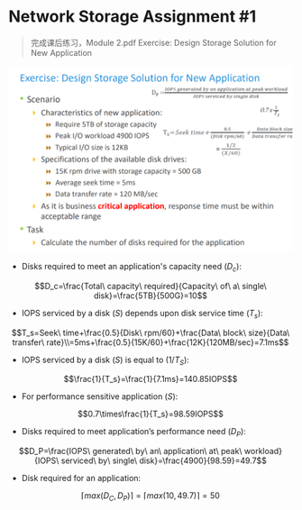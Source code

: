 # Network Storage Assignment #1

> 完成课后练习，Module 2.pdf Exercise: Design Storage Solution for New Application

![fig](img/2020-10-01-20-05-49.png)

- Disks required to meet an application's capacity need ($D_c$):

$$D_c=\frac{Total\ capacity\ required}{Capacity\ of\ a\ single\ disk}=\frac{5TB}{500G}=10$$

- IOPS serviced by a disk ($S$) depends upon disk service time ($T_s$):

$$T_s=Seek\ time+\frac{0.5}{Disk\ rpm/60}+\frac{Data\ block\ size}{Data\ transfer\ rate}\\=5ms+\frac{0.5}{15K/60}+\frac{12K}{120MB/sec}=7.1ms$$

- IOPS serviced by a disk ($S$) is equal to ($1/T_S$):

$$\frac{1}{T_s}=\frac{1}{7.1ms}=140.85IOPS$$

- For performance sensitive application ($S$):

$$0.7\times\frac{1}{T_s}=98.59IOPS$$

- Disks required to meet application’s performance need ($D_P$):

$$D_P=\frac{IOPS\ generated\ by\ an\ application\ at\ peak\ workload}{IOPS\ serviced\ by\ single\ disk}=\frac{4900}{98.59}=49.7$$

- Disk required for an application:

$$\lceil max(D_C,D_P) \rceil =\lceil max(10,49.7) \rceil=50$$
